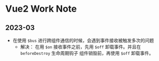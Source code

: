 # Vue2 Work Note

## 2023-03

- 在使用 `$bus` 进行跨组件通信的时候，会遇到事件接收被触发多次的问题
  - 解决： 在用 `$on` 接收事件之前，先用 `$off` 卸载事件。并且在 `beforeDestroy` 生命周期钩子 组件销毁前，再使用  `$off` 卸载事件。